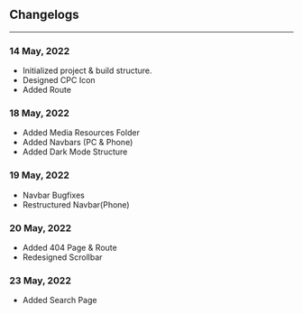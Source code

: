 ## Changelogs

---

### **14 May, 2022**

- Initialized project & build structure.
- Designed CPC Icon
- Added Route

### **18 May, 2022**

- Added Media Resources Folder
- Added Navbars (PC & Phone)
- Added Dark Mode Structure

### **19 May, 2022**

- Navbar Bugfixes
- Restructured Navbar(Phone)

### **20 May, 2022**

- Added 404 Page & Route
- Redesigned Scrollbar

### **23 May, 2022**

- Added Search Page
